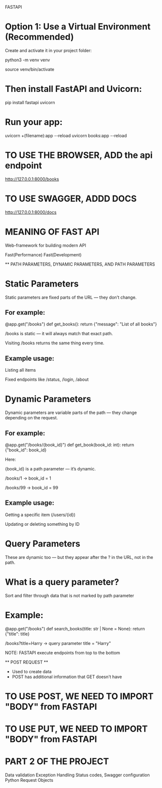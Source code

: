 FASTAPI

# Option 1: Use a Virtual Environment (Recommended)

Create and activate it in your project folder:

python3 -m venv venv

source venv/bin/activate

# Then install FastAPI and Uvicorn:

pip install fastapi uvicorn

# Run your app:

uvicorn +(filename):app --reload
uvicorn books:app --reload

# TO USE THE BROWSER, ADD the api endpoint
 http://127.0.0.1:8000/books


# TO USE SWAGGER, ADDD DOCS
http://127.0.0.1:8000/docs 


# MEANING OF FAST API

Web-framework for building modern API

Fast(Performance)
Fast(Development)

** PATH PARAMETERS, DYNAMIC PARAMETERS, AND PATH PARAMETERS

# Static Parameters

Static parameters are fixed parts of the URL — they don’t change.

## For example:

@app.get("/books")
def get_books():
    return {"message": "List of all books"}


/books is static — it will always match that exact path.

Visiting /books returns the same thing every time.

## Example usage:

Listing all items

Fixed endpoints like /status, /login, /about

# Dynamic Parameters

Dynamic parameters are variable parts of the path — they change depending on the request.

## For example:

@app.get("/books/{book_id}")
def get_book(book_id: int):
    return {"book_id": book_id}


Here:

{book_id} is a path parameter — it’s dynamic.

/books/1 → book_id = 1

/books/99 → book_id = 99

## Example usage:

Getting a specific item (/users/{id})

Updating or deleting something by ID

# Query Parameters

These are dynamic too — but they appear after the ? in the URL, not in the path.

# What is a query parameter?

Sort and filter through data that is not marked by path parameter

# Example:

@app.get("/books")
def search_books(title: str | None = None):
    return {"title": title}


/books?title=Harry → query parameter title = "Harry"



NOTE: FASTAPI execute endpoints from top to the bottom


** POST REQUEST **

- Used to create data
- POST has additional information that GET doesn't have

# TO USE POST, WE NEED TO IMPORT "BODY" from FASTAPI

# TO USE PUT, WE NEED TO IMPORT "BODY" from FASTAPI


# PART 2 OF THE PROJECT

Data validation
Exception Handling
Status codes, 
Swagger configuration
Python Request Objects




